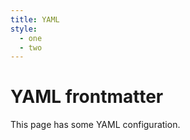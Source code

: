 ```yaml
---
title: YAML
style:
  - one
  - two
---
```


# YAML frontmatter

This page has some YAML configuration.
